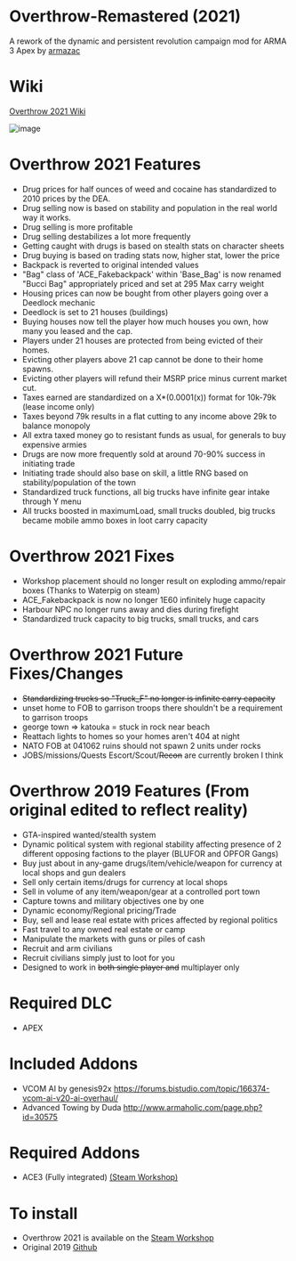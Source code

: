 # Overthrow-Remastered (2021)

A rework of the dynamic and persistent revolution campaign mod for ARMA 3 Apex by [armazac](https://github.com/ArmaOverthrow/Overthrow)

# Wiki
[Overthrow 2021 Wiki](https://github.com/guilemouse/Overthrow/wiki)

![image](https://cloud.githubusercontent.com/assets/19246239/17642726/b268a4da-6194-11e6-850a-8951aed0f930.png)

# Overthrow 2021 Features
* Drug prices for half ounces of weed and cocaine has standardized to 2010 prices by the DEA.
* Drug selling now is based on stability and population in the real world way it works.
* Drug selling is more profitable
* Drug selling destabilizes a lot more frequently
* Getting caught with drugs is based on stealth stats on character sheets
* Drug buying is based on trading stats now, higher stat, lower the price
* Backpack is reverted to original intended values
* "Bag" class of 'ACE_Fakebackpack' within 'Base_Bag' is now renamed "Bucci Bag" appropriately priced and set at 295 Max carry weight
* Housing prices can now be bought from other players going over a Deedlock mechanic
* Deedlock is set to 21 houses (buildings)
* Buying houses now tell the player how much houses you own, how many you leased and the cap.
* Players under 21 houses are protected from being evicted of their homes.
* Evicting other players above 21 cap cannot be done to their home spawns.
* Evicting other players will refund their MSRP price minus current market cut.
* Taxes earned are standardized on a X*(0.0001(x)) format for 10k-79k (lease income only)
* Taxes beyond 79k results in a flat cutting to any income above 29k to balance monopoly
* All extra taxed money go to resistant funds as usual, for generals to buy expensive armies
* Drugs are now more frequently sold at around 70-90% success in initiating trade
* Initiating trade should also base on skill, a little RNG based on stability/population of the town
* Standardized truck functions, all big trucks have infinite gear intake through Y menu
* All trucks boosted in maximumLoad, small trucks doubled, big trucks became mobile ammo boxes in loot carry capacity

# Overthrow 2021 Fixes
* Workshop placement should no longer result on exploding ammo/repair boxes (Thanks to Waterpig on steam)
* ACE_Fakebackpack is now no longer 1E60 infinitely huge capacity 
* Harbour NPC no longer runs away and dies during firefight
* Standardized truck capacity to big trucks, small trucks, and cars

# Overthrow 2021 Future Fixes/Changes
* ~~Standardizing trucks so "Truck_F" no longer is infinite carry capacity~~
* unset home to FOB to garrison troops there shouldn't be a requirement to garrison troops
* george town => katouka = stuck in rock near beach
* Reattach lights to homes so your homes aren't 404 at night
* NATO FOB at 041062 ruins should not spawn 2 units under rocks
* JOBS/missions/Quests Escort/Scout/~~Recon~~ are currently broken I think

# Overthrow 2019 Features (From original edited to reflect reality)
* GTA-inspired wanted/stealth system
* Dynamic political system with regional stability affecting presence of 2 different opposing factions to the player (BLUFOR and OPFOR Gangs)
* Buy just about in any-game drugs/item/vehicle/weapon for currency at local shops and gun dealers
* Sell only certain items/drugs for currency at local shops
* Sell in volume of any item/weapon/gear at a controlled port town
* Capture towns and military objectives one by one
* Dynamic economy/Regional pricing/Trade
* Buy, sell and lease real estate with prices affected by regional politics
* Fast travel to any owned real estate or camp
* Manipulate the markets with guns or piles of cash
* Recruit and arm civilians
* Recruit civilians simply just to loot for you
* Designed to work in ~~both single player and~~ multiplayer only

# Required DLC
* APEX

# Included Addons
* VCOM AI by genesis92x https://forums.bistudio.com/topic/166374-vcom-ai-v20-ai-overhaul/
* Advanced Towing by Duda http://www.armaholic.com/page.php?id=30575

# Required Addons
* ACE3 (Fully integrated) [(Steam Workshop)](https://steamcommunity.com/sharedfiles/filedetails/?id=463939057)

# To install
* Overthrow 2021 is available on the [Steam Workshop](https://steamcommunity.com/sharedfiles/filedetails/?id=2572102841)
* Original 2019 [Github](https://github.com/ArmaOverthrow/Overthrow.Tanoa/releases/latest)

